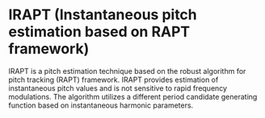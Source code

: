 # IRAPT (Instantaneous pitch estimation based on RAPT framework)
IRAPT is a pitch estimation technique based on the robust algorithm for pitch tracking (RAPT) framework. IRAPT provides estimation of instantaneous pitch values and is not sensitive to rapid frequency modulations. The algorithm utilizes a different period candidate generating function based on instantaneous harmonic parameters.
